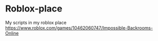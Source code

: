 # Roblox-place
My scripts in my roblox place
https://www.roblox.com/games/10462060747/Impossible-Backrooms-Online
